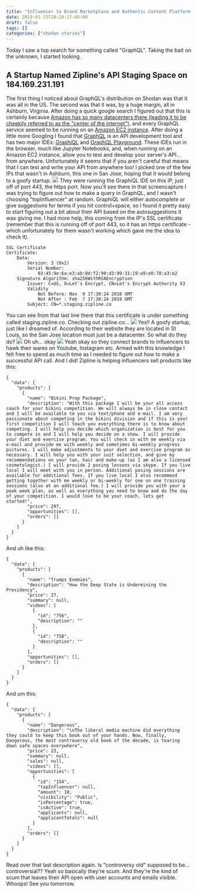 ```yaml
---
title: "Influencer to Brand Marketplace and Authentic Content Platform in St Louis, Damaging My Klout Score via Unauthorized API Calls, GraphQL IDEs, and the Center of the Internet"
date: 2019-01-15T20:20:27-05:00
draft: false
tags: []
categories: ["shodan stories"]
---
```


Today I saw a top search for something called "GraphQL". Taking the bait on the unknown, I started looking.

## A Startup Named Zipline's API Staging Space on 184.169.231.191
The first thing I noticed about GraphQL's distribution on Shodan was that it was all in the US. The second was that it was, by a huge margin, all in Ashburn, Virginia. After doing a quick google search I figured out that this is certainly because [Amazon has so many datacenters there (leading it to be cheekily referred to as the "center of the internet")](https://www.washingtonpost.com/news/capital-business/wp/2014/03/05/why-ashburn-va-is-the-center-of-the-internet/?noredirect=on&utm_term=.aad8cd0d8ec8), and every GraphQL service seemed to be running on an [Amazon EC2 instance](https://aws.amazon.com/ec2/). After doing a little more Googling I found that [GraphQL](https://en.wikipedia.org/wiki/GraphQL) is an API development tool and has two major IDEs: [GraphiQL](https://github.com/graphql/graphiql) and [GraphQL Playground](https://www.prisma.io/blog/introducing-graphql-playground-f1e0a018f05d/). These IDEs run in the browser, much like Jupyter Notebooks, and, when running on an Amazon EC2 instance, allow you to test and develop your server's API... from anywhere. Unfortunately it seems that if you aren't careful that means that I can test and write your API from anywhere too! I picked one of the few IPs that wasn't in Ashburn, this one in San Jose, hoping that it would belong to a goofy startup.
![](/images/100Days/Day12/graphql.png)
They were running the GraphiQL IDE on this IP, just off of port 443, the https port. Now you'll see there in that screencapture I was trying to figure out how to make a query in GraphQL, and I wasn't choosing "topInfluencer" at random. GraphiQL will either autocomplete or give suggestions for terms if you hit control+space, so I found it pretty easy to start figuring out a bit about their API based on the autosuggestions it was giving me. I had more help, this coming from the IP's SSL certificate (remember that this is running off of port 443, so it has an https certificate - which unfortunately for them wasn't working which gave me the idea to check it).

```
SSL Certificate
Certificate:
    Data:
        Version: 3 (0x2)
        Serial Number:
            03:45:9e:6a:e3:ab:8d:f2:90:d3:99:31:19:a9:e0:78:a3:e2
    Signature Algorithm: sha256WithRSAEncryption
        Issuer: C=US, O=Let's Encrypt, CN=Let's Encrypt Authority X3
        Validity
            Not Before: Nov  9 17:38:24 2018 GMT
            Not After : Feb  7 17:38:24 2019 GMT
        Subject: CN=*.staging.zipline.co
```
You can see from that last line there that this certificate is under something called staging.zipline.co. Checking out zipline.co...
![](/images/100Days/Day12/zipline.png)
Yes!! A goofy startup, just like I dreamed of. According to their website they are located in St Louis, so the San Jose location must just be a datacenter. So what do they do?
![](/images/100Days/Day12/ziplineabout.png)
Oh uh... okay
![](/images/100Days/Day12/ziplineabout2.png)
Yeah okay so they connect brands to influencers to hawk their wares on Youtube, Instagram etc. Armed with this knowledge I felt free to spend as much time as I needed to figure out how to make a successful API call. And I did! Zipline is helping influencers sell products like this:

```
{
  "data": {
    "products": [
      {
        "name": "Bikini Prep Package",
        "description": "With this package I will be your all access coach for your bikini competition. We will always be in close contact and I will be available to you via text/phone and e-mail. I am very passionate about competing in the bikini division and if this is your first competition I will teach you everything there is to know about competing. I will help you decide which organization is best for you to compete in and I will help you decide on a show. I will provide your diet and exercise program. You will check in with me weekly via e-mail and provide me with weekly and sometimes bi-weekly progress pictures. I will make adjustments to your diet and exercise program as necessary. I will help you with your suit selection, and give my recommendations on your tan, hair and make-up (as I am also a licensed cosmetologist.) I will provide 2 posing lessons via skype. If you live local I will meet with you in person. Additional posing sessions are available for additional fees. If you live local I also recommend getting together with me weekly or bi-weekly for one on one training sessions (also at an additional fee.) I will provide you with your a peak week plan, as well as everything you need to know and do the day of your competition. I would love to be your coach, lets get started!",
        "price": 297,
        "opportunities": [],
        "orders": []
      }
    ]
  }
}
```
And uh like this:

```
{
  "data": {
    "products": [
      {
        "name": "Trumps Enemies",
        "description": "How the Deep State is Undermining the Presidency",
        "price": 27,
        "summary": null,
        "videos": [
          {
            "id": "756",
            "description": ""
          },
          {
            "id": "758",
            "description": ""
          }
        ],
        "opportunities": [],
        "orders": []
      }
    ]
  }
}
```
And um this:
```
{
  "data": {
    "products": [
      {
        "name": "Dangerous",
        "description": "\nThe liberal media machine did everything they could to keep this book out of your hands. Now, finally, Dangerous, the most controversy old book of the decade, is tearing down safe spaces everywhere",
        "price": 23,
        "summary": null,
        "sales": null,
        "videos": [],
        "opportunities": [
          {
            "id": "154",
            "topInfluencer": null,
            "amount": 10,
            "visibility": "Public",
            "isPercentage": true,
            "isActive": true,
            "applicants": null,
            "applicantTotals": null
          }
        ],
        "orders": []
      }
    ]
  }
}
```
Read over that last description again. Is "controversy old" supposed to be... controversial?? Yeah so basically they're scum. And they're the kind of scum that leaves their API open with user accounts and emails visible. Whoops! See you tomorrow.
